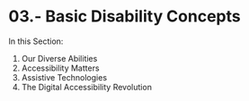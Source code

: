 # 03.- Basic Disability Concepts

In this Section:

1. Our Diverse Abilities&#x20;
2. Accessibility Matters&#x20;
3. Assistive Technologies&#x20;
4. The Digital Accessibility Revolution
